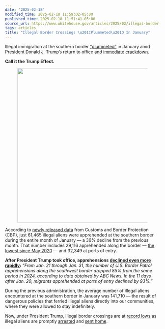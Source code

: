 ```yaml
---
date: '2025-02-18'
modified_time: 2025-02-18 11:59:02-05:00
published_time: 2025-02-18 11:51:41-05:00
source_url: https://www.whitehouse.gov/articles/2025/02/illegal-border-crossings-plummeted-in-january/
tags: articles
title: "Illegal Border Crossings \u201CPlummeted\u201D In January"
---
```

 
Illegal immigration at the southern border
[“plummeted”](https://abcnews.go.com/Politics/apprehensions-southwestern-border-plummeted-january-cbp/story?id=118908684)
in January amid President Donald J. Trump’s return to office and
[immediate](https://www.whitehouse.gov/fact-sheets/2025/01/fact-sheet-president-donald-j-trump-protects-the-states-and-the-american-people-by-closing-the-border-to-illegals-via-proclamation/)
[crackdown](https://www.whitehouse.gov/presidential-actions/2025/01/protecting-the-american-people-against-invasion/).

**Call it the Trump
Effect.**[](https://abcnews.go.com/Politics/apprehensions-southwestern-border-plummeted-january-cbp/story?id=118908684)

<figure class="wp-block-image aligncenter size-large is-resized">
<a
href="https://abcnews.go.com/Politics/apprehensions-southwestern-border-plummeted-january-cbp/story?id=118908684"><img
src="https://www.whitehouse.gov/wp-content/uploads/2025/02/abc-news-illegal-border-crossings-jan.jpg?w=1024"
class="wp-image-1419" style="width:502px;height:auto" decoding="async"
data-fetchpriority="high" sizes="(max-width: 1227px) 100vw, 1227px"
srcset="https://www.whitehouse.gov/wp-content/uploads/2025/02/abc-news-illegal-border-crossings-jan.jpg 1227w, https://www.whitehouse.gov/wp-content/uploads/2025/02/abc-news-illegal-border-crossings-jan.jpg?resize=300,123 300w, https://www.whitehouse.gov/wp-content/uploads/2025/02/abc-news-illegal-border-crossings-jan.jpg?resize=768,314 768w, https://www.whitehouse.gov/wp-content/uploads/2025/02/abc-news-illegal-border-crossings-jan.jpg?resize=1024,419 1024w"
width="1227" height="502" /></a>
</figure>

According to [newly released
data](https://www.cbp.gov/newsroom/stats/southwest-land-border-encounters)
from Customs and Border Protection (CBP), just 61,465 illegal aliens
were apprehended at the southern border during the entire month of
January — a 36% decline from the previous month. That number includes
29,116 apprehended along the border — [the lowest since May
2020](https://www.reuters.com/world/us/us-border-patrol-arrested-29000-migrants-illegally-crossing-mexico-border-2025-02-18/)
— and 32,349 at ports of entry.

**After President Trump took office, apprehensions** [**declined even
more
rapidly**](https://abcnews.go.com/Politics/apprehensions-southwestern-border-plummeted-january-cbp/story?id=118908684#:~:text=From%20Jan.%2021%20through%20Jan.%2031%2C%20the%20number%20of%20U.S.%20Border%20Patrol%20apprehensions%20along%20the%20southwest%20border%20dropped%2085%25%20from%20the%20same%20period%20in%202024%2C%20according%20to%20data%20obtained%20by%20ABC%20News.%20In%20the%2011%20days%20after%20Jan.%2020%2C%20migrants%20apprehended%20at%20ports%20of%20entry%20declined%20by%2093%25.)**:**
*“From Jan. 21 through Jan. 31, the number of U.S. Border Patrol
apprehensions along the southwest border dropped 85% from the same
period in 2024, according to data obtained by ABC News. In the 11 days
after Jan. 20, migrants apprehended at ports of entry declined by 93%.”*

During the previous administration, the average number of illegal aliens
encountered at the southern border in January was 141,710 — the result
of dangerous policies that ferried illegal aliens directly into our
communities, where they were allowed to stay indefinitely.

Now, under President Trump, illegal border crossings are at [record
lows](https://nypost.com/2025/02/13/us-news/illegal-border-crossings-hit-record-lows-could-be-on-track-for-levels-not-seen-for-60-years/)
as illegal aliens are promptly
[arrested](https://x.com/RealTomHoman/status/1891592453897191690) and
[sent
home](https://www.foxnews.com/politics/deportation-flights-begin-trump-sends-strong-clear-message-white-house).
